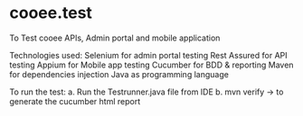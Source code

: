 # cooee.test
To Test cooee APIs, Admin portal and mobile application

Technologies used:
Selenium for admin portal testing
Rest Assured for API testing
Appium for Mobile app testing
Cucumber for BDD & reporting
Maven for dependencies injection
Java as programming language

To run the test:
a. Run the Testrunner.java file from IDE
b. mvn verify -> to generate the cucumber html report

